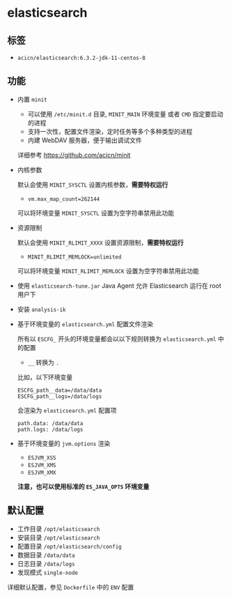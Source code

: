 # elasticsearch

## 标签

* `acicn/elasticsearch:6.3.2-jdk-11-centos-8`

## 功能

* 内置 `minit`

    * 可以使用 `/etc/minit.d` 目录, `MINIT_MAIN` 环境变量 或者 `CMD` 指定要启动的进程
    * 支持一次性，配置文件渲染，定时任务等多个多种类型的进程
    * 内建 WebDAV 服务器，便于输出调试文件
    
    详细参考 https://github.com/acicn/minit

* 内核参数

    默认会使用 `MINIT_SYSCTL` 设置内核参数，**需要特权运行**
    
     * `vm.max_map_count=262144`

    可以将环境变量 `MINIT_SYSCTL` 设置为空字符串禁用此功能

* 资源限制

    默认会使用 `MINIT_RLIMIT_XXXX` 设置资源限制，**需要特权运行**

     *  `MINIT_RLIMIT_MEMLOCK=unlimited`

    可以将环境变量 `MINIT_RLIMIT_MEMLOCK` 设置为空字符串禁用此功能

* 使用 `elasticsearch-tune.jar` Java Agent 允许 Elasticsearch 运行在 root 用户下

* 安装 `analysis-ik`

* 基于环境变量的 `elasticsearch.yml` 配置文件渲染

    所有以 `ESCFG_` 开头的环境变量都会以以下规则转换为 `elasticsearch.yml` 中的配置

    * `__` 转换为 `.`

    比如，以下环境变量

    ```
    ESCFG_path__data=/data/data
    ESCFG_path__logs=/data/logs
    ```

    会渲染为 `elasticsearch.yml` 配置项

    ```
    path.data: /data/data
    path.logs: /data/logs
    ```

* 基于环境变量的 `jvm.options` 渲染

    * `ESJVM_XSS`
    * `ESJVM_XMS`
    * `ESJVM_XMX`
    
    **注意，也可以使用标准的 `ES_JAVA_OPTS` 环境变量**

## 默认配置

* 工作目录 `/opt/elasticsearch`
* 安装目录 `/opt/elasticsearch`
* 配置目录 `/opt/elasticsearch/config`
* 数据目录 `/data/data`
* 日志目录 `/data/logs`
* 发现模式 `single-node`

详细默认配置，参见 `Dockerfile` 中的 `ENV` 配置

